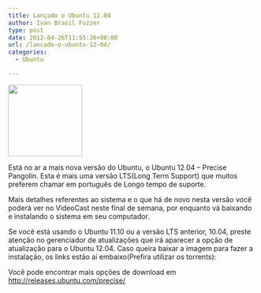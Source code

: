 ```yaml
---
title: Lançado o Ubuntu 12.04
author: Ivan Brasil Fuzzer
type: post
date: 2012-04-26T11:55:26+00:00
url: /lancado-o-ubuntu-12-04/
categories:
  - Ubuntu

---
```

[<img class="alignnone size-thumbnail wp-image-3487" title="precise-pangolin" src="http://www.ubuntero.com.br/wp-content/uploads/2012/04/precise-pangolin-150x145.png" alt="" width="150" height="145" />][1]

Está no ar a mais nova versão do Ubuntu, o Ubuntu 12.04 &#8211; Precise Pangolin. Esta é mais uma versão LTS(Long Term Support) que muitos preferem chamar em português de Longo tempo de suporte.

Mais detalhes referentes ao sistema e o que há de novo nesta versão você poderá ver no VideoCast neste final de semana, por enquanto vá baixando e instalando o sistema em seu computador.

Se você está usando o Ubuntu 11.10 ou a versão LTS anterior, 10.04, preste atenção no gerenciador de atualizações que irá aparecer a opção de atualização para o Ubuntu 12.04. Caso queira baixar a imagem para fazer a instalação, os links estão aí embaixo(Prefira utilizar os torrents):

<!--download id="38"-->

<!--download id="39"-->

<!--download id="42"-->

<!--download id="40"-->

<!--download id="41"-->

<!--download id="43"-->

<!--download id="44"-->

<!--download id="45"-->

Você pode encontrar mais opções de download em http://releases.ubuntu.com/precise/

 [1]: http://www.ubuntero.com.br/wp-content/uploads/2012/04/precise-pangolin.png